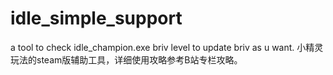 # idle_simple_support
a tool to check idle_champion.exe briv level to update briv as u want.
小精灵玩法的steam版辅助工具，详细使用攻略参考B站专栏攻略。
